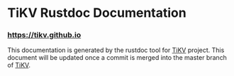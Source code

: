 # TiKV Rustdoc Documentation

### https://tikv.github.io

This documentation is generated by the rustdoc tool for [TiKV](https://github.com/tikv/tikv) project. This document will be updated once a commit is merged into the master branch of [TiKV](https://github.com/tikv/tikv).
